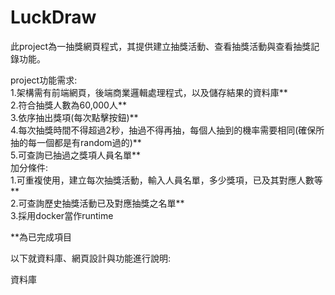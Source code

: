 # LuckDraw
此project為一抽獎網頁程式，其提供建立抽獎活動、查看抽獎活動與查看抽獎記錄功能。  

project功能需求:  
1.架構需有前端網頁，後端商業邏輯處理程式，以及儲存結果的資料庫**  
2.符合抽獎人數為60,000人**  
3.依序抽出獎項(每次點擊按鈕)**  
4.每次抽獎時間不得超過2秒，抽過不得再抽，每個人抽到的機率需要相同(確保所抽的每一個都是有random過的)**  
5.可查詢已抽過之獎項人員名單**  
加分條件:  
1.可重複使用，建立每次抽獎活動，輸入人員名單，多少獎項，已及其對應人數等**  
2.可查詢歷史抽獎活動已及對應抽獎之名單**  
3.採用docker當作runtime  
    
**為已完成項目  
    
以下就資料庫、網頁設計與功能進行說明:  
  
資料庫  
